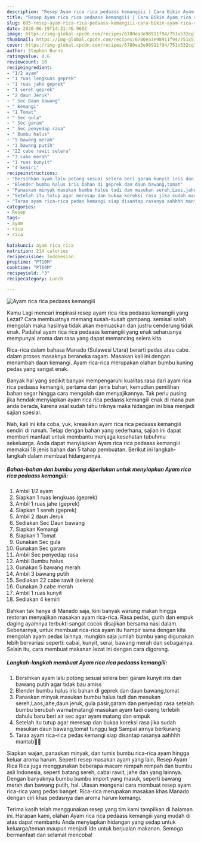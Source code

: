 ```yaml
---
description: "Resep Ayam rica rica pedaass kemangiii | Cara Bikin Ayam rica rica pedaass kemangiii Yang Menggugah Selera"
title: "Resep Ayam rica rica pedaass kemangiii | Cara Bikin Ayam rica rica pedaass kemangiii Yang Menggugah Selera"
slug: 695-resep-ayam-rica-rica-pedaass-kemangiii-cara-bikin-ayam-rica-rica-pedaass-kemangiii-yang-menggugah-selera
date: 2020-06-19T14:31:46.960Z
image: https://img-global.cpcdn.com/recipes/6780ea3e98911f94/751x532cq70/ayam-rica-rica-pedaass-kemangiii-foto-resep-utama.jpg
thumbnail: https://img-global.cpcdn.com/recipes/6780ea3e98911f94/751x532cq70/ayam-rica-rica-pedaass-kemangiii-foto-resep-utama.jpg
cover: https://img-global.cpcdn.com/recipes/6780ea3e98911f94/751x532cq70/ayam-rica-rica-pedaass-kemangiii-foto-resep-utama.jpg
author: Stephen Burns
ratingvalue: 4.6
reviewcount: 10
recipeingredient:
- "1/2 ayam"
- "1 ruas lengkuas geprek"
- "1 ruas jahe geprek"
- "1 sereh geprek"
- "2 daun Jeruk"
- " Sec Daun bawang"
- " Kemangi"
- "1 Tomat"
- " Sec gula"
- " Sec garam"
- " Sec penyedap rasa"
- " Bumbu halus"
- "5 bawang merah"
- "3 bawang putih"
- "22 cabe rawit selera"
- "3 cabe merah"
- "1 ruas kunyit"
- "4 kemiri"
recipeinstructions:
- "Bersihkan ayam lalu potong sesuai selera beri garam kunyit iris dan bawang putih agar tidak bau amiss"
- "Blender bumbu halus iris bahan di geprek dan daun bawang,tomat"
- "Panaskan minyak masukan bumbu halus tadi dan masukan sereh,Laos,jahe,daun jeruk, gula pasir,garam dan penyedap rasa setelah bumbu berubah warna(matang) masukan ayam tadi oseng terlebih dahulu baru beri air sec agar ayam matang dan empuk"
- "Setelah itu tutup agar meresap dan bukaa koreksi rasa jika sudah masukan daun bawang,tomat tunggu lagi Sampai airnya berkurang"
- "Taraa ayam rica-rica pedas kemangi siap disantap rasanya aahhhh mantab🤭🤩"
categories:
- Resep
tags:
- ayam
- rica
- rica

katakunci: ayam rica rica 
nutrition: 214 calories
recipecuisine: Indonesian
preptime: "PT10M"
cooktime: "PT60M"
recipeyield: "3"
recipecategory: Lunch

---
```



![Ayam rica rica pedaass kemangiii](https://img-global.cpcdn.com/recipes/6780ea3e98911f94/751x532cq70/ayam-rica-rica-pedaass-kemangiii-foto-resep-utama.jpg)

Kamu Lagi mencari inspirasi resep ayam rica rica pedaass kemangiii yang Lezat? Cara membuatnya memang susah-susah gampang. semisal salah mengolah maka hasilnya tidak akan memuaskan dan justru cenderung tidak enak. Padahal ayam rica rica pedaass kemangiii yang enak seharusnya mempunyai aroma dan rasa yang dapat memancing selera kita.

Rica-rica dalam bahasa Manado (Sulawesi Utara) berarti pedas atau cabe. dalam proses masaknya beraneka ragam. Masakan kali ini dengan menambah daun kemangi. Ayam rica-rica merupakan olahan bumbu kuning pedas yang sangat enak.

Banyak hal yang sedikit banyak mempengaruhi kualitas rasa dari ayam rica rica pedaass kemangiii, pertama dari jenis bahan, kemudian pemilihan bahan segar hingga cara mengolah dan menyajikannya. Tak perlu pusing jika hendak menyiapkan ayam rica rica pedaass kemangiii enak di mana pun anda berada, karena asal sudah tahu triknya maka hidangan ini bisa menjadi sajian spesial.


Nah, kali ini kita coba, yuk, kreasikan ayam rica rica pedaass kemangiii sendiri di rumah. Tetap dengan bahan yang sederhana, sajian ini dapat memberi manfaat untuk membantu menjaga kesehatan tubuhmu sekeluarga. Anda dapat menyiapkan Ayam rica rica pedaass kemangiii memakai 18 jenis bahan dan 5 tahap pembuatan. Berikut ini langkah-langkah dalam membuat hidangannya.

<!--inarticleads1-->

##### Bahan-bahan dan bumbu yang diperlukan untuk menyiapkan Ayam rica rica pedaass kemangiii:

1. Ambil 1/2 ayam
1. Siapkan 1 ruas lengkuas (geprek)
1. Ambil 1 ruas jahe (geprek)
1. Siapkan 1 sereh (geprek)
1. Ambil 2 daun Jeruk
1. Sediakan  Sec Daun bawang
1. Siapkan  Kemangi
1. Siapkan 1 Tomat
1. Gunakan  Sec gula
1. Gunakan  Sec garam
1. Ambil  Sec penyedap rasa
1. Ambil  Bumbu halus
1. Gunakan 5 bawang merah
1. Ambil 3 bawang putih
1. Sediakan 22 cabe rawit (selera)
1. Gunakan 3 cabe merah
1. Ambil 1 ruas kunyit
1. Sediakan 4 kemiri


Bahkan tak hanya di Manado saja, kini banyak warung makan hingga restoran menyajikan masakan ayam rica-rica. Rasa pedas, gurih dan empuk daging ayamnya terbukti sangat cocok disajikan bersama nasi dalam. Sebenarnya, untuk membuat rica-rica ayam itu hampir sama dengan kita mengolah ayam pedas lainnya, mungkin saja jumlah bumbu yang digunakan lebih bervariasi seperti: cabai, kunyit, serai, bawang merah dan sebagainya. Selain itu, cara membuat makanan lezat ini dengan cara digoreng. 

<!--inarticleads2-->

##### Langkah-langkah membuat Ayam rica rica pedaass kemangiii:

1. Bersihkan ayam lalu potong sesuai selera beri garam kunyit iris dan bawang putih agar tidak bau amiss
1. Blender bumbu halus iris bahan di geprek dan daun bawang,tomat
1. Panaskan minyak masukan bumbu halus tadi dan masukan sereh,Laos,jahe,daun jeruk, gula pasir,garam dan penyedap rasa setelah bumbu berubah warna(matang) masukan ayam tadi oseng terlebih dahulu baru beri air sec agar ayam matang dan empuk
1. Setelah itu tutup agar meresap dan bukaa koreksi rasa jika sudah masukan daun bawang,tomat tunggu lagi Sampai airnya berkurang
1. Taraa ayam rica-rica pedas kemangi siap disantap rasanya aahhhh mantab🤭🤩


Siapkan wajan, panaskan minyak, dan tumis bumbu rica-rica ayam hingga keluar aroma harum. Seperti resep masakan ayam yang lain, Resep Ayam Rica Rica juga menggunakan beberapa macam rempah rempah dan bumbu asli Indonesia, seperti batang sereh, cabai rawit, jahe dan yang lainnya. Dengan banyaknya bumbu bumbu import yang masuk, seperti bawang merah dan bawang putih, hal. Ulasan mengenai cara membuat resep ayam rica-rica yang pedas banget. Rica-rica merupakan masakan khas Manado dengan ciri khas pedasnya dan aroma harum kemangi. 

Terima kasih telah menggunakan resep yang tim kami tampilkan di halaman ini. Harapan kami, olahan Ayam rica rica pedaass kemangiii yang mudah di atas dapat membantu Anda menyiapkan hidangan yang sedap untuk keluarga/teman maupun menjadi ide untuk berjualan makanan. Semoga bermanfaat dan selamat mencoba!
